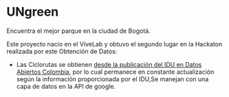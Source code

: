 # UNgreen
Encuentra el mejor parque en la ciudad de Bogotá. 



Este proyecto nacio en el ViveLab y obtuvo el segundo lugar en la Hackaton realizada por este 
Obtención de Datos:
- Las Ciclorutas se obtienen [desde la publicación del IDU en Datos Abiertos Colombia](https://datosabiertos.bogota.gov.co/dataset/fe3b2925-3e76-4928-9a01-91cbd2e02f3b?_external=True), por lo cual permanece en constante actualización según la información proporcionada por el IDU,Se manejan con una capa de datos en la API de google.
